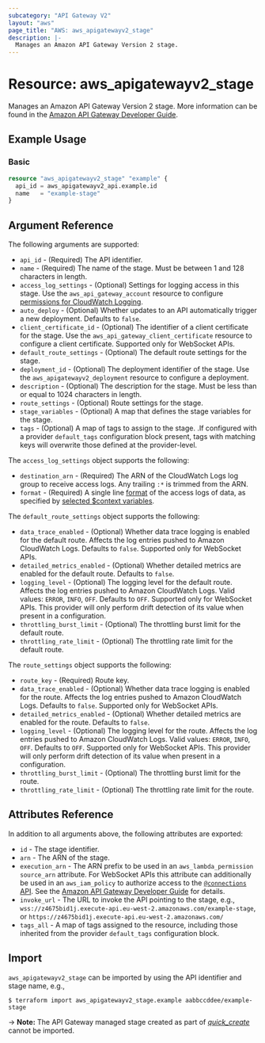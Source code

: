 ```yaml
---
subcategory: "API Gateway V2"
layout: "aws"
page_title: "AWS: aws_apigatewayv2_stage"
description: |-
  Manages an Amazon API Gateway Version 2 stage.
---
```


# Resource: aws_apigatewayv2_stage

Manages an Amazon API Gateway Version 2 stage.
More information can be found in the [Amazon API Gateway Developer Guide](https://docs.aws.amazon.com/apigateway/latest/developerguide/apigateway-websocket-api.html).

## Example Usage

### Basic

```terraform
resource "aws_apigatewayv2_stage" "example" {
  api_id = aws_apigatewayv2_api.example.id
  name   = "example-stage"
}
```

## Argument Reference

The following arguments are supported:

* `api_id` - (Required) The API identifier.
* `name` - (Required) The name of the stage. Must be between 1 and 128 characters in length.
* `access_log_settings` - (Optional) Settings for logging access in this stage.
Use the `aws_api_gateway_account` resource to configure [permissions for CloudWatch Logging](https://docs.aws.amazon.com/apigateway/latest/developerguide/set-up-logging.html#set-up-access-logging-permissions).
* `auto_deploy` - (Optional) Whether updates to an API automatically trigger a new deployment. Defaults to `false`.
* `client_certificate_id` - (Optional) The identifier of a client certificate for the stage. Use the `aws_api_gateway_client_certificate` resource to configure a client certificate.
Supported only for WebSocket APIs.
* `default_route_settings` - (Optional) The default route settings for the stage.
* `deployment_id` - (Optional) The deployment identifier of the stage. Use the `aws_apigatewayv2_deployment` resource to configure a deployment.
* `description` - (Optional) The description for the stage. Must be less than or equal to 1024 characters in length.
* `route_settings` - (Optional) Route settings for the stage.
* `stage_variables` - (Optional) A map that defines the stage variables for the stage.
* `tags` - (Optional) A map of tags to assign to the stage. .If configured with a provider `default_tags` configuration block present, tags with matching keys will overwrite those defined at the provider-level.

The `access_log_settings` object supports the following:

* `destination_arn` - (Required) The ARN of the CloudWatch Logs log group to receive access logs. Any trailing `:*` is trimmed from the ARN.
* `format` - (Required) A single line [format](https://docs.aws.amazon.com/apigateway/latest/developerguide/set-up-logging.html#apigateway-cloudwatch-log-formats) of the access logs of data, as specified by [selected $context variables](https://docs.aws.amazon.com/apigateway/latest/developerguide/apigateway-websocket-api-logging.html).

The `default_route_settings` object supports the following:

* `data_trace_enabled` - (Optional) Whether data trace logging is enabled for the default route. Affects the log entries pushed to Amazon CloudWatch Logs.
Defaults to `false`. Supported only for WebSocket APIs.
* `detailed_metrics_enabled` - (Optional) Whether detailed metrics are enabled for the default route. Defaults to `false`.
* `logging_level` - (Optional) The logging level for the default route. Affects the log entries pushed to Amazon CloudWatch Logs.
Valid values: `ERROR`, `INFO`, `OFF`. Defaults to `OFF`. Supported only for WebSocket APIs. This provider will only perform drift detection of its value when present in a configuration.
* `throttling_burst_limit` - (Optional) The throttling burst limit for the default route.
* `throttling_rate_limit` - (Optional) The throttling rate limit for the default route.

The `route_settings` object supports the following:

* `route_key` - (Required) Route key.
* `data_trace_enabled` - (Optional) Whether data trace logging is enabled for the route. Affects the log entries pushed to Amazon CloudWatch Logs.
Defaults to `false`. Supported only for WebSocket APIs.
* `detailed_metrics_enabled` - (Optional) Whether detailed metrics are enabled for the route. Defaults to `false`.
* `logging_level` - (Optional) The logging level for the route. Affects the log entries pushed to Amazon CloudWatch Logs.
Valid values: `ERROR`, `INFO`, `OFF`. Defaults to `OFF`. Supported only for WebSocket APIs. This provider will only perform drift detection of its value when present in a configuration.
* `throttling_burst_limit` - (Optional) The throttling burst limit for the route.
* `throttling_rate_limit` - (Optional) The throttling rate limit for the route.

## Attributes Reference

In addition to all arguments above, the following attributes are exported:

* `id` - The stage identifier.
* `arn` - The ARN of the stage.
* `execution_arn` - The ARN prefix to be used in an `aws_lambda_permission` `source_arn` attribute.
For WebSocket APIs this attribute can additionally be used in an `aws_iam_policy` to authorize access to the [`@connections` API](https://docs.aws.amazon.com/apigateway/latest/developerguide/apigateway-how-to-call-websocket-api-connections.html).
See the [Amazon API Gateway Developer Guide](https://docs.aws.amazon.com/apigateway/latest/developerguide/apigateway-websocket-control-access-iam.html) for details.
* `invoke_url` - The URL to invoke the API pointing to the stage,
  e.g., `wss://z4675bid1j.execute-api.eu-west-2.amazonaws.com/example-stage`, or `https://z4675bid1j.execute-api.eu-west-2.amazonaws.com/`
* `tags_all` - A map of tags assigned to the resource, including those inherited from the provider `default_tags` configuration block.

## Import

`aws_apigatewayv2_stage` can be imported by using the API identifier and stage name, e.g.,

```
$ terraform import aws_apigatewayv2_stage.example aabbccddee/example-stage
```

-> **Note:** The API Gateway managed stage created as part of [_quick_create_](https://docs.aws.amazon.com/apigateway/latest/developerguide/api-gateway-basic-concept.html#apigateway-definition-quick-create) cannot be imported.

